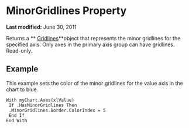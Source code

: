 
# MinorGridlines Property

 **Last modified:** June 30, 2011

Returns a  ** [Gridlines](8879cdea-609f-5994-3fb6-3a9d5fa849b4.md)**object that represents the minor gridlines for the specified axis. Only axes in the primary axis group can have gridlines. Read-only.

## Example

This example sets the color of the minor gridlines for the value axis in the chart to blue.


```
With myChart.Axes(xlValue) 
 If .HasMinorGridlines Then 
 .MinorGridlines.Border.ColorIndex = 5 
 End If 
End With
```

